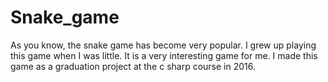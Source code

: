 # Snake_game
As you know, the snake game has become very popular. I grew up playing this game when I was little. It is a very interesting game for me. I made this game as a graduation project at the c sharp course in 2016.
